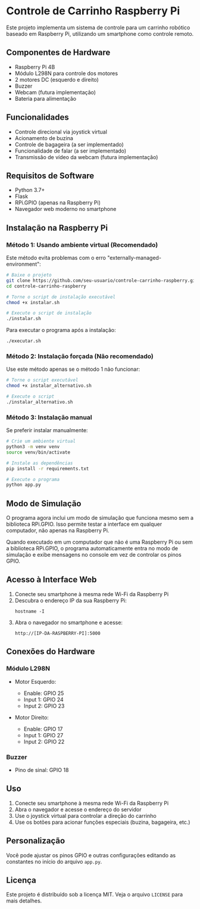 # Controle de Carrinho Raspberry Pi

Este projeto implementa um sistema de controle para um carrinho robótico baseado em Raspberry Pi, utilizando um smartphone como controle remoto.

## Componentes de Hardware

- Raspberry Pi 4B
- Módulo L298N para controle dos motores
- 2 motores DC (esquerdo e direito)
- Buzzer
- Webcam (futura implementação)
- Bateria para alimentação

## Funcionalidades

- Controle direcional via joystick virtual
- Acionamento de buzina
- Controle de bagageira (a ser implementado)
- Funcionalidade de falar (a ser implementado)
- Transmissão de vídeo da webcam (futura implementação)

## Requisitos de Software

- Python 3.7+
- Flask
- RPi.GPIO (apenas na Raspberry Pi)
- Navegador web moderno no smartphone

## Instalação na Raspberry Pi

### Método 1: Usando ambiente virtual (Recomendado)

Este método evita problemas com o erro "externally-managed-environment":

```bash
# Baixe o projeto
git clone https://github.com/seu-usuario/controle-carrinho-raspberry.git
cd controle-carrinho-raspberry

# Torne o script de instalação executável
chmod +x instalar.sh

# Execute o script de instalação
./instalar.sh
```

Para executar o programa após a instalação:

```bash
./executar.sh
```

### Método 2: Instalação forçada (Não recomendado)

Use este método apenas se o método 1 não funcionar:

```bash
# Torne o script executável
chmod +x instalar_alternativo.sh

# Execute o script
./instalar_alternativo.sh
```

### Método 3: Instalação manual

Se preferir instalar manualmente:

```bash
# Crie um ambiente virtual
python3 -m venv venv
source venv/bin/activate

# Instale as dependências
pip install -r requirements.txt

# Execute o programa
python app.py
```

## Modo de Simulação

O programa agora inclui um modo de simulação que funciona mesmo sem a biblioteca RPi.GPIO. Isso permite testar a interface em qualquer computador, não apenas na Raspberry Pi.

Quando executado em um computador que não é uma Raspberry Pi ou sem a biblioteca RPi.GPIO, o programa automaticamente entra no modo de simulação e exibe mensagens no console em vez de controlar os pinos GPIO.

## Acesso à Interface Web

1. Conecte seu smartphone à mesma rede Wi-Fi da Raspberry Pi
2. Descubra o endereço IP da sua Raspberry Pi:
   ```
   hostname -I
   ```
3. Abra o navegador no smartphone e acesse:
   ```
   http://[IP-DA-RASPBERRY-PI]:5000
   ```

## Conexões do Hardware

### Módulo L298N
- Motor Esquerdo:
  - Enable: GPIO 25
  - Input 1: GPIO 24
  - Input 2: GPIO 23
  
- Motor Direito:
  - Enable: GPIO 17
  - Input 1: GPIO 27
  - Input 2: GPIO 22

### Buzzer
- Pino de sinal: GPIO 18

## Uso

1. Conecte seu smartphone à mesma rede Wi-Fi da Raspberry Pi
2. Abra o navegador e acesse o endereço do servidor
3. Use o joystick virtual para controlar a direção do carrinho
4. Use os botões para acionar funções especiais (buzina, bagageira, etc.)

## Personalização

Você pode ajustar os pinos GPIO e outras configurações editando as constantes no início do arquivo `app.py`.

## Licença

Este projeto é distribuído sob a licença MIT. Veja o arquivo `LICENSE` para mais detalhes. 